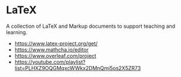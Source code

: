 # LaTeX
A collection of LaTeX and Markup documents to support teaching and learning.

- https://www.latex-project.org/get/
- https://www.mathcha.io/editor
- https://www.overleaf.com/project
- https://youtube.com/playlist?list=PLHXZ9OQGMqxcWWkx2DMnQmj5os2X5ZR73
